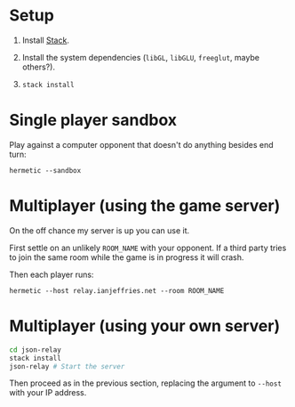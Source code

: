 # Setup

1. Install [Stack](https://haskellstack.org/).

2. Install the system dependencies (`libGL`, `libGLU`, `freeglut`, maybe others?).

3. `stack install`

# Single player sandbox

Play against a computer opponent that doesn't do anything besides end turn:

`hermetic --sandbox`

# Multiplayer (using the game server)

On the off chance my server is up you can use it.

First settle on an unlikely `ROOM_NAME` with your opponent. If a third party tries to join the same room while the game is in progress it will crash.

Then each player runs:

`hermetic --host relay.ianjeffries.net --room ROOM_NAME`

# Multiplayer (using your own server)

```sh
cd json-relay
stack install
json-relay # Start the server
```

Then proceed as in the previous section, replacing the argument to `--host` with your IP address.
